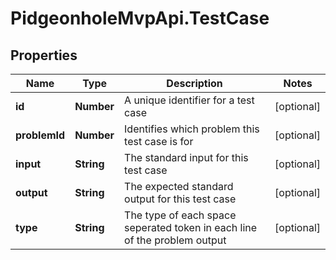 # PidgeonholeMvpApi.TestCase

## Properties
Name | Type | Description | Notes
------------ | ------------- | ------------- | -------------
**id** | **Number** | A unique identifier for a test case | [optional] 
**problemId** | **Number** | Identifies which problem this test case is for | [optional] 
**input** | **String** | The standard input for this test case | [optional] 
**output** | **String** | The expected standard output for this test case | [optional] 
**type** | **String** | The type of each space seperated token in each line of the problem output | [optional] 


